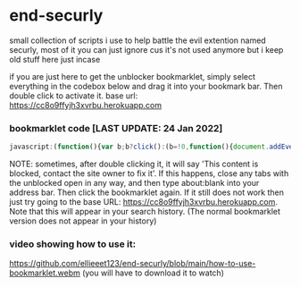 # end-securly

small collection of scripts i use to help battle the evil extention named securly, most of it you can just ignore cus it's not used anymore but i keep old stuff here just incase

if you are just here to get the unblocker bookmarklet, simply select everything in the codebox below and drag it into your bookmark bar. Then double click to activate it. 
base url: https://cc8o9ffyjh3xvrbu.herokuapp.com

### bookmarklet code [LAST UPDATE: 24 Jan 2022]
~~~js
javascript:(function(){var b;b?click():(b=!0,function(){document.addEventListener("securitypolicyviolation",c=>{if(confirm("[ERROR]: "+window.location.hostname+" has blocked inserting the necesary script for the unblocker. Would you like to open a blank tab to run it instead? (you will have to double click the bookmarklet again.) - Full Error Report: "+c.toString())){var d=document.createElement("a");d.href="about:blank",d.target="_blank",d.click(),b=!1}});var a=document.createElement("script");a.src="https://ellieeet123.github.io/end-securly/src/unblocker.js",a.id="unblockerscript",document.body.appendChild(a),a.onload=function(){click()}}())})();
~~~

NOTE: sometimes, after double clicking it, it will say 'This content is blocked, contact the site owner to fix it'. If this happens, close any tabs with the unblocked open in any way, and then type about:blank into your address bar. Then click the bookmarklet again. If it still does not work then just try going to the base URL: https://cc8o9ffyjh3xvrbu.herokuapp.com. Note that this will appear in your search history. (The normal bookmarklet version does not appear in your history)

### video showing how to use it: 
https://github.com/ellieeet123/end-securly/blob/main/how-to-use-bookmarklet.webm (you will have to download it to watch)
